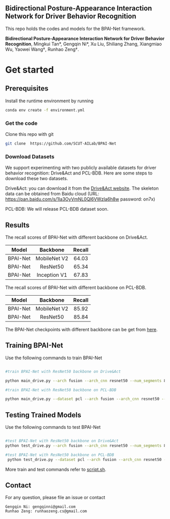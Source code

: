 ## Bidirectional Posture-Appearance Interaction Network for Driver Behavior Recognition



This repo holds the codes and models for the BPAI-Net framework.

**Bidirectional Posture-Appearance Interaction Network for Driver Behavior Recognition**, Mingkui Tan\*, Gengqin Ni\*, Xu Liu, Shiliang Zhang, Xiangmiao Wu, Yaowei Wang†, Runhao Zeng†.



# Get started


## Prerequisites

Install the runtime environment by running 

```bash
conda env create -f environment.yml
```



### Get the code

Clone this repo with git

```bash
git clone  https://github.com/SCUT-AILab/BPAI-Net
```

 

### Download Datasets

We support experimenting with two publicly available datasets for driver behavior recognition: Drive&Act and PCL-BDB. Here are some steps to download these two datasets.

Drive&Act: you can download it from the [Drive&Act website](https://www.driveandact.com/ ). The skeleton data can be obtained from Baidu cloud (URL: https://pan.baidu.com/s/1Ia3OyVmNL0Ql6VWzIa6h8w  password: on7x)

PCL-BDB: We will release PCL-BDB dataset soon.



## Results

The recall scores of BPAI-Net with different backbone on Drive&Act.

| Model  |   Backbone   |  Recall |
| :----: | :----------: |  :----: |
|  BPAI-Net  | MobileNet V2 |   64.03  |
|  BPAI-Net  |   ResNet50   |  65.34  |
|  BPAI-Net  | Inception V1 |  67.83  |

The recall scores of BPAI-Net with different backbone on PCL-BDB.

| Model  |   Backbone   |  Recall |
| :----: | :----------: |  :----: |
|  BPAI-Net  | MobileNet V2 | 85.92  |
|  BPAI-Net  |   ResNet50   | 85.84  |

The BPAI-Net checkpoints with different backbone can be get from [here](https://drive.google.com/drive/folders/1Oqpa0o5Dfkd8Qku3w25Ys69020aJk9CH?usp=sharing ).



## Training BPAI-Net

Use the following commands to train BPAI-Net

```bash

#train BPAI-Net with ResNet50 backbone on Drive&Act

python main_drive.py --arch fusion --arch_cnn resnet50 --num_segments 8  --xyc --first layer2  --dropout 0.8   --shift --mode train --root_model exp/test --root_log exp/test  --tune_from=pretrained/TSM_kinetics_RGB_resnet50_shift8_blockres_avg_segment8_e50.pth --gcn_pretrained=pretrained/st_gcn.kinetics.pt

#train BPAI-Net with ResNet50 backbone on PCL-BDB

python main_drive.py --dataset pcl --arch fusion --arch_cnn resnet50 --num_class 40 --num_segments 8 --first layer2 --xyc --batch-size 8 --dropout 0.8 --shift --mode train --root_model exp/test --root_log exp/test --root dataset/pcl-bdb/ --skeleton_json dataset/pcl-bdb/video_pose --tune_from=pretrained/TSM_kinetics_RGB_resnet50_shift8_blockres_avg_segment8_e50.pth --gcn_pretrained=pretrained/st_gcn.kinetics.pt --pcl_anno annotation(2)(1).json
```



## Testing Trained Models

 Use the following commands to test BPAI-Net

```bash

#test BPAI-Net with ResNet50 backbone on Drive&Act
python test_drive.py --arch fusion --arch_cnn resnet50 --num_segments 8 --xyc --first layer2 --shift --test_crops=1 --batch-size=8 --mode test --model_path tsm_new/exp/test/checkpoint.best.pth --root_log exp/test/

#test BPAI-Net with ResNet50 backbone on PCL-BDB
 python test_drive.py --dataset pcl --arch fusion --arch_cnn resnet50 --num_segments 8 --num_class 40 --first layer2 --xyc --test_crops=1 --batch-size=8 --mode test --model_path exp/test/checkpoint.best.pth --root_log exp/test --pcl_anno annotation(2)(1).json --root dataset/pcl-bdb/ --skeleton_json dataset/pcl-bdb/video_pose
```

 More train and test commands refer to [script.sh](https://github.com/SCUT-AILab/BPAI-Net/blob/main/script.sh).



## Contact

For any question, please file an issue or contact

```
Gengqin Ni: gengqinni@gmail.com
Runhao Zeng: runhaozeng.cs@gmail.com
```
